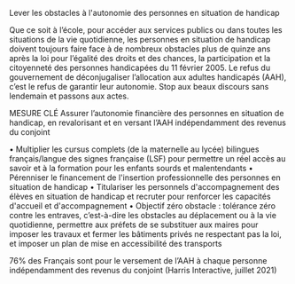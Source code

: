 Lever les obstacles à l'autonomie des personnes en situation de handicap

Que ce soit à l’école, pour accéder aux services publics ou dans toutes les situations de la vie quotidienne, les personnes en situation de handicap doivent toujours faire face à de nombreux obstacles plus de quinze ans après la loi pour l’égalité des droits et des chances, la participation et la citoyenneté des personnes handicapées du 11 février 2005. Le refus du gouvernement de déconjugaliser l’allocation aux adultes handicapés (AAH), c’est le refus de garantir leur autonomie. Stop aux beaux discours sans lendemain et passons aux actes.

MESURE CLÉ
Assurer l’autonomie financière des personnes en situation de handicap, en revalorisant et en versant l’AAH indépendamment des revenus du conjoint

• Multiplier les cursus complets (de la maternelle au lycée) bilingues français/langue des signes française (LSF) pour permettre un réel accès au savoir et à la formation pour les enfants sourds et malentendants
• Pérenniser le financement de l'insertion professionnelle des personnes en situation de
handicap
• Titulariser les personnels d'accompagnement des élèves en situation de handicap et
recruter pour renforcer les capacités d'accueil et d'accompagnement
• Objectif zéro obstacle : tolérance zéro contre les entraves, c’est-à-dire les obstacles au
déplacement ou à la vie quotidienne, permettre aux préfets de se substituer aux maires pour
imposer les travaux et fermer les bâtiments privés ne respectant pas la loi, et imposer un
plan de mise en accessibilité des transports


76% des Français sont pour le versement de l’AAH à chaque personne indépendamment des revenus du conjoint (Harris Interactive, juillet 2021)
